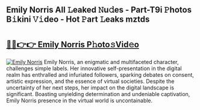 ## Emily Norris All 𝙻eaked 𝙽u𝚍es - Part-T9i 𝙿hotos B𝚒kini 𝚅𝚒deo - Hot 𝙿art 𝙻eaks mztds

# <h2><a href="http://ld7jb9t.urlbe.top/?page=Emily+Norris">🔗🔗👉👉 Emily Norris P𝚑oto𝚜Vid𝚎o</a></h2>

[![Emily Norris](https://i.imgur.com/eBuTRDB.gif)](http://ld7jb9t.urlbe.top/?page=Emily+Norris)
Emily Norris, an enigmatic and multifaceted character, challenges simple labels. Her innovative self-presentation in the digital realm has enthralled and infuriated followers, sparking debates on consent, artistic expression, and the essence of virtual societies. Despite the uncertainty of her next steps, her impact on the digital landscape is significant. Boasting unyielding determination and undeniable captivation, Emily Norris presence in the virtual world is uncontainable.
